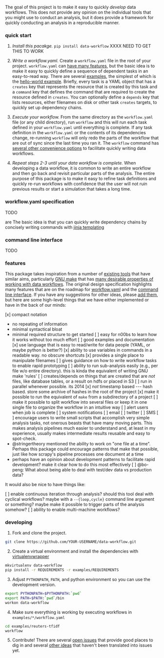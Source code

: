 The goal of this project is to make it easy to quickly *develop* data
workflows. This does not provide any opinion on the individual tools
that you might use to conduct an analysis, but it does provide a
framework for quickly conducting an analysis in a reproducible manner.

### quick start

1. *Install this pacakge.* `pip install data-workflow` XXXX NEED TO GET THIS TO WORK

2. *Write a workflow.yaml.* Create a `workflow.yaml` file in the root
   of your project. `workflow.yaml` can
   [have many features](#workflowyaml-specification), but the basic
   idea is to make it easy to quickly define a sequence of dependent
   tasks in an easy-to-read way. There are several
   [examples](examples/), the simplest of which is the
   [hello-world example](examples/hello-world/workflow.yaml). Briefly,
   every task is a YAML object that has a `creates` key that
   represents the resource that is created by this task and a
   `command` key that defines the command that are required to create
   the resource defined in `creates`. You can optionally define a
   `depends` key that lists resources, either filenames on disk or
   other task `creates` targets, to quickly set up dependency chains.

3. *Execute your workflow.* From the same directory as the
   `workflow.yaml` file (or any child directory), run `workflow` and
   this will run each task defined in your `workflow.yaml` until
   everything is complete. If any task definition in the
   `workflow.yaml` or the contents of its dependencies change,
   re-running `workflow` will only redo the parts of the workflow that
   are out of sync since the last time you ran it. The `workflow`
   command has
   [several other convenience options](#command-line-interface) to
   facilitate quickly writing data workflows.

4. *Repeat steps 2-3 until your data workflow is complete.* When
   developing a data workflow, it is common to write an entire
   workflow and then go back and revisit particular parts of the
   analysis. The entire purpose of this package is to make it easy to
   refine task definitions and quickly re-run workflows with
   confidence that the user will not ruin previous results or start a
   simulation that takes a long time.

### workflow.yaml specification

TODO

are The basic idea is that you can quickly write dependency chains
by concisely writing commands with
[jinja templating](http://jinja.pocoo.org/)

### command line interface

TODO

### features

This package takes inspiration from a number of
[existing tools](design/prior_art.md) that have similar aims,
particularly [GNU make](http://www.gnu.org/software/make/) that has
[many desirable properties of working with data workflows](http://bost.ocks.org/mike/make/).
The original design specification highlights many features that are on
the roadmap for [workflow.yaml](design/workflow.yaml) and the
[command line interface](design/command_line_interface.sh). If you
have any suggestions for other ideas, please [add them](issues), but
here are some high-level things that we have either implemented or
have in the back of our minds:

[x] compact notation
  - no repeating of information
  - minimal syntactical bloat
  - minimal required structure to get started
[ ] easy for n00bs to learn how it works without too much effort
  [ ] good examples and documentation
  [x] use language that is easy to read/write for data people (YAML, or
    maybe python is better?)
  [x] ability to use variables in commands in a readable way. no obscure
    shortcuts
  [x] provides a single place to manipulate filenames
  [ ] gives guidance on how to write workflow tasks to enable rapid
    prototyping
[ ] ability to run sub-analysis easily (e.g., per file w/o entire
  directory). this is kinda the equivalent of writing GNU make 'rules'
[ ] creates/depends on things that are created that are *not* files,
  like database tables, or a result on hdfs or placed in S3
[ ] run in parallel whenever possible. its 2014
[x] *not* timestamp based --- hash based. store some archive of hashes
  in the root of the project
[x] make it possible to run the equivalent of `make` from a subdirectory
  of a project
[ ] make it possible to split workflow into several files or keep it in
  one single file to organize the workflow in an intuitive way
[ ] alert users when job is complete
  [ ] system notifications
  [ ] email
  [ ] twitter
  [ ] SMS
[ ] encourage users to write small scripts that accomplish very simple
  analysis tasks, not onerous beasts that have many moving parts. This
  makes analysis pipelines much easier to understand and, at least in
  my experience, usually makes intermediate results reusable and easy
  to spot-check.
  - @stringertheory mentioned the ability to work on "one file at a
    time". Perhaps this package could encourage patterns that make
    that possible, just like how scrapy's pipeline processes one
    document at a time
  - perhaps have an opinion about development patterns to facilitate
    rapid development? make it clear how to do this most effectively
[ ] @bo-peng: What about being able to deal with test/dev data vs
  production data?

It would also be nice to have things like:

[ ] enable continuous iteration through analysis? should this tool deal
  with cyclical workflows? maybe with a `--{loop,cycle}` command line
  argument or something? maybe make it possible to trigger parts of
  the analysis somehow?
[ ] ability to enable multi-machine workflows?

### developing

1. Fork and clone the project.

```bash
git clone https://github.com/YOUR-USERNAME/data-workflow.git
```

2. Create a virtual environment and install the dependencies with [virtualenvwrapper](http://virtualenvwrapper.readthedocs.org/en/latest/)

```bash
mkvirtualenv data-workflow
pip install -r REQUIREMENTS -r examples/REQUIREMENTS
```

3. Adjust `PYTHONPATH`, `PATH`, and python environment so you can use
   the development version.

```bash
export PYTHONPATH=$PYTHONPATH:`pwd`
export PATH=$PATH:`pwd`/bin
workon data-workflow
```

4. Make sure everything is working by executing workflows in
   `examples/*/workflow.yaml`

```bash
cd examples/reuters-tfidf
workflow
```

5. Contribute! There are several [open issues](issues) that provide
   good places to dig in and several [other ideas](#features) that
   haven't been translated into issues yet.
